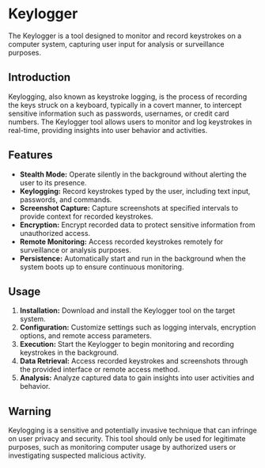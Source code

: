 # Keylogger

The Keylogger is a tool designed to monitor and record keystrokes on a computer system, capturing user input for analysis or surveillance purposes.

## Introduction

Keylogging, also known as keystroke logging, is the process of recording the keys struck on a keyboard, typically in a covert manner, to intercept sensitive information such as passwords, usernames, or credit card numbers. The Keylogger tool allows users to monitor and log keystrokes in real-time, providing insights into user behavior and activities.

## Features

- **Stealth Mode:** Operate silently in the background without alerting the user to its presence.
- **Keylogging:** Record keystrokes typed by the user, including text input, passwords, and commands.
- **Screenshot Capture:** Capture screenshots at specified intervals to provide context for recorded keystrokes.
- **Encryption:** Encrypt recorded data to protect sensitive information from unauthorized access.
- **Remote Monitoring:** Access recorded keystrokes remotely for surveillance or analysis purposes.
- **Persistence:** Automatically start and run in the background when the system boots up to ensure continuous monitoring.

## Usage

1. **Installation:** Download and install the Keylogger tool on the target system.
2. **Configuration:** Customize settings such as logging intervals, encryption options, and remote access parameters.
3. **Execution:** Start the Keylogger to begin monitoring and recording keystrokes in the background.
4. **Data Retrieval:** Access recorded keystrokes and screenshots through the provided interface or remote access method.
5. **Analysis:** Analyze captured data to gain insights into user activities and behavior.

## Warning

Keylogging is a sensitive and potentially invasive technique that can infringe on user privacy and security. This tool should only be used for legitimate purposes, such as monitoring computer usage by authorized users or investigating suspected malicious activity.

